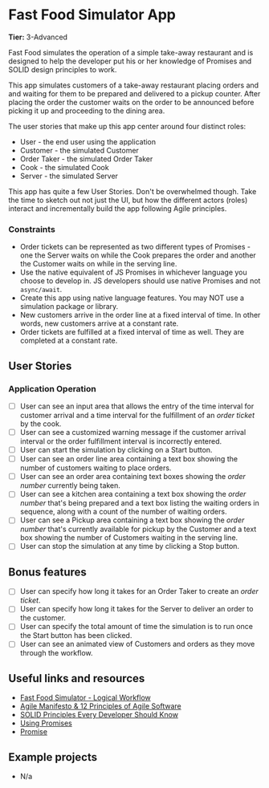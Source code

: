 # Fast Food Simulator App

**Tier:** 3-Advanced

Fast Food simulates the operation of a simple take-away restaurant and is
designed to help the developer put his or her knowledge of Promises and SOLID
design principles to work.

This app simulates customers of a take-away restaurant placing orders and
and waiting for them to be prepared and delivered to a pickup counter. After
placing the order the customer waits on the order to be announced before
picking it up and proceeding to the dining area.

The user stories that make up this app center around four distinct roles:

- User - the end user using the application
- Customer - the simulated Customer
- Order Taker - the simulated Order Taker
- Cook - the simulated Cook
- Server - the simulated Server

This app has quite a few User Stories. Don't be overwhelmed though. Take the 
time to sketch out not just the UI, but how the different actors (roles) 
interact and incrementally build the app following Agile principles.

### Constraints

- Order tickets can be represented as two different types of Promises - one
the Server waits on while the Cook prepares the order and another the Customer
waits on while in the serving line.
- Use the native equivalent of JS Promises in whichever language you choose
to develop in. JS developers should use native Promises and not `async/await`.
- Create this app using native language features. You may NOT use a simulation
package or library.
- New customers arrive in the order line at a fixed interval of time. In other
words, new customers arrive at a constant rate.
- Order tickets are fulfilled at a fixed interval of time as well. They are
completed at a constant rate.

## User Stories

### Application Operation
-   [ ] User can see an input area that allows the entry of the time interval
for customer arrival and a time interval for the fulfillment of an 
_order ticket_ by the cook.
-   [ ] User can see a customized warning message if the customer arrival
interval or the order fulfillment interval is incorrectly entered.
-   [ ] User can start the simulation by clicking on a Start button.  
-   [ ] User can see an order line area containing a text box showing the 
number of customers waiting to place orders.
-   [ ] User can see an order area containing text boxes showing the
_order number_ currently being taken. 
-   [ ] User can see a kitchen area containing a text box showing the 
_order number_ that's being prepared and a text box listing the waiting 
orders in sequence, along with a count of the number of waiting orders.
-   [ ] User can see a Pickup area containing a text box showing the 
_order number_ that's currently available for pickup by the Customer and a
text box showing the number of Customers waiting in the serving line.
-   [ ] User can stop the simulation at any time by clicking a Stop button. 

## Bonus features

-   [ ] User can specify how long it takes for an Order Taker to create an
_order ticket_.
-   [ ] User can specify how long it takes for the Server to deliver an order
to the customer.
-   [ ] User can specify the total amount of time the simulation is to run
once the Start button has been clicked. 
-   [ ] User can see an animated view of Customers and orders as they move
through the workflow.

## Useful links and resources

- [Fast Food Simulator - Logical Workflow](https://drive.google.com/file/d/1Thfm5cFDm1OjTg_0LsIt2j1uPL5fv-Dh/view?usp=sharing)
- [Agile Manifesto & 12 Principles of Agile Software](http://agilemanifesto.org/)
- [SOLID Principles Every Developer Should Know](https://blog.bitsrc.io/solid-principles-every-developer-should-know-b3bfa96bb688)
- [Using Promises](https://developer.mozilla.org/en-US/docs/Web/JavaScript/Guide/Using_promises)
- [Promise](https://developer.mozilla.org/en-US/docs/Web/JavaScript/Reference/Global_Objects/Promise)

## Example projects

- N/a
